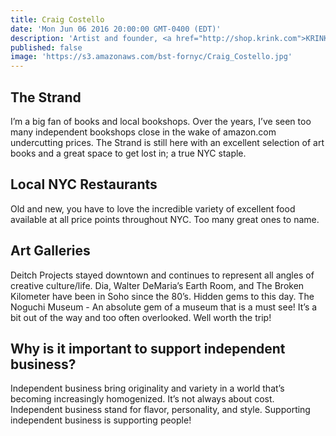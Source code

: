 ```yaml
---
title: Craig Costello
date: 'Mon Jun 06 2016 20:00:00 GMT-0400 (EDT)'
description: 'Artist and founder, <a href="http://shop.krink.com">KRINK</a>'
published: false
image: 'https://s3.amazonaws.com/bst-fornyc/Craig_Costello.jpg'
---
```


## The Strand

I’m a big fan of books and local bookshops. Over the years, I’ve seen too many independent bookshops close in the wake of amazon.com undercutting prices. The Strand is still here with an excellent selection of art books and a great space to get lost in; a true NYC staple.

## Local NYC Restaurants

Old and new, you have to love the incredible variety of excellent food available at all price points throughout NYC. Too many great ones to name.

## Art Galleries

Deitch Projects stayed downtown and continues to represent all angles of creative culture/life.
Dia, Walter DeMaria’s Earth Room, and The Broken Kilometer have been in Soho since the 80’s. Hidden gems to this day.
The Noguchi Museum - An absolute gem of a museum that is a must see! It’s a bit out of the way and too often overlooked. Well worth the trip!

## Why is it important to support independent business?

Independent business bring originality and variety in a world that’s becoming increasingly homogenized. It’s not always about cost. Independent business stand for flavor, personality, and style. Supporting independent business is supporting people!
